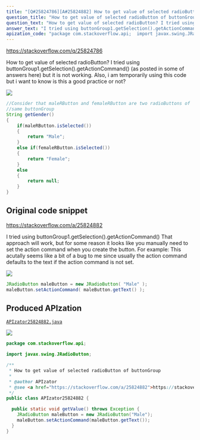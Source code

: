 ```yaml
---
title: "[Q#25824786][A#25824882] How to get value of selected radioButton of buttonGroup"
question_title: "How to get value of selected radioButton of buttonGroup"
question_text: "How to get value of selected radioButton? I tried using buttonGroup1.getSelection().getActionCommand() (as posted in some of answers here) but it is not working. Also, i am temporarily using this code but i want to know is this a good practice or not?"
answer_text: "I tried using buttonGroup1.getSelection().getActionCommand() That approach will work, but for some reason it looks like you manually need to set the action command when you create the button. For example: This acutally seems like a bit of a bug to me since usually the action command defaults to the text if the action command is not set."
apization_code: "package com.stackoverflow.api;  import javax.swing.JRadioButton;  /**  * How to get value of selected radioButton of buttonGroup  *  * @author APIzator  * @see <a href=\"https://stackoverflow.com/a/25824882\">https://stackoverflow.com/a/25824882</a>  */ public class APIzator25824882 {    public static void getValue() throws Exception {     JRadioButton maleButton = new JRadioButton(\"Male\");     maleButton.setActionCommand(maleButton.getText());   } }"
---
```


https://stackoverflow.com/q/25824786

How to get value of selected radioButton?
I tried using buttonGroup1.getSelection().getActionCommand() (as posted in some of answers here) but it is not working.
Also, i am temporarily using this code but i want to know is this a good practice or not?


<div class="code-logo"><img src="/stackoverflow.png" /></div>

```java
//Consider that maleRButton and femaleRButton are two radioButtons of 
//same buttonGroup
String getGender()
{
    if(maleRButton.isSelected())
    {
        return "Male";
    }
    else if(femaleRButton.isSelected())
    {
        return "Female";
    }
    else
    {
        return null;
    }
}
```


## Original code snippet

https://stackoverflow.com/a/25824882

I tried using buttonGroup1.getSelection().getActionCommand()
That approach will work, but for some reason it looks like you manually need to set the action command when you create the button. For example:
This acutally seems like a bit of a bug to me since usually the action command defaults to the text if the action command is not set.

<div class="code-logo"><img src="/stackoverflow.png" /></div>

```java
JRadioButton maleButton = new JRadioButton( "Male" );
maleButton.setActionCommand( maleButton.getText() );
```

## Produced APIzation

[`APIzator25824882.java`](https://github.com/pasqualesalza/apization-temp-data/raw/master/search/APIzator25824882.java)

<div class="code-logo"><img src="/apizator.png" /></div>

```java
package com.stackoverflow.api;

import javax.swing.JRadioButton;

/**
 * How to get value of selected radioButton of buttonGroup
 *
 * @author APIzator
 * @see <a href="https://stackoverflow.com/a/25824882">https://stackoverflow.com/a/25824882</a>
 */
public class APIzator25824882 {

  public static void getValue() throws Exception {
    JRadioButton maleButton = new JRadioButton("Male");
    maleButton.setActionCommand(maleButton.getText());
  }
}

```